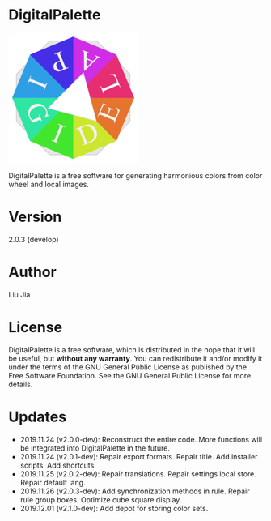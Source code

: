 # DigitalPalette
![Sample app icon](src/main/icons/full/icon_full_256.png)

DigitalPalette is a free software for generating harmonious colors from color wheel and local images.

# Version
2.0.3 (develop)

# Author
Liu Jia

# License
DigitalPalette is a free software, which is distributed in the hope that it will be useful, but **without any warranty**. You can redistribute it and/or modify it under the terms of the GNU General Public License as published by the Free Software Foundation. See the GNU General Public License for more details.

# Updates
* 2019.11.24 (v2.0.0-dev): Reconstruct the entire code. More functions will be integrated into DigitalPalette in the future.
* 2019.11.24 (v2.0.1-dev): Repair export formats. Repair title. Add installer scripts. Add shortcuts.
* 2019.11.25 (v2.0.2-dev): Repair translations. Repair settings local store. Repair default lang.
* 2019.11.26 (v2.0.3-dev): Add synchronization methods in rule. Repair rule group boxes. Optimize cube square display.
* 2019.12.01 (v2.1.0-dev): Add depot for storing color sets.
